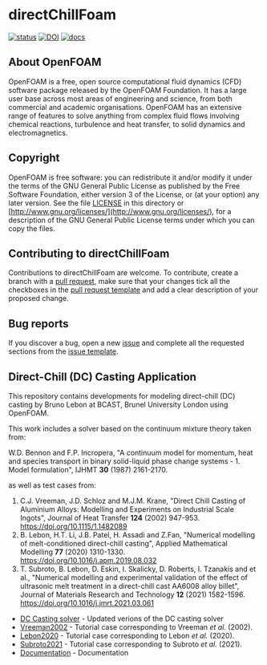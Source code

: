 # directChillFoam

<!-- badges: start -->
[![status](https://joss.theoj.org/papers/71097ad0617d8fd3da4c5196877ccb73/status.svg)](https://joss.theoj.org/papers/71097ad0617d8fd3da4c5196877ccb73)
[![DOI](https://zenodo.org/badge/263608946.svg)](https://zenodo.org/badge/latestdoi/263608946)
[![docs](https://img.shields.io/readthedocs/d?color=green)](https://blebon.com/directChillFoam)
<!-- badges: end -->

## About OpenFOAM  

  OpenFOAM is a free, open source computational fluid dynamics (CFD) software
  package released by the OpenFOAM Foundation. It has a large user base across
  most areas of engineering and science, from both commercial and academic
  organisations. OpenFOAM has an extensive range of features to solve anything
  from complex fluid flows involving chemical reactions, turbulence and heat
  transfer, to solid dynamics and electromagnetics.

## Copyright  

  OpenFOAM is free software: you can redistribute it and/or modify it under the
  terms of the GNU General Public License as published by the Free Software
  Foundation, either version 3 of the License, or (at your option) any later
  version.  See the file [LICENSE](LICENSE) in this directory or
  [http://www.gnu.org/licenses/](http://www.gnu.org/licenses/), for a description of the GNU General Public
  License terms under which you can copy the files.

## Contributing to directChillFoam

  Contributions to directChillFoam are welcome. To contribute, create a branch with a [pull request](https://github.com/blebon/directChillFoam/pulls), make sure that your changes tick all the checkboxes in the [pull request template](https://github.com/blebon/directChillFoam/blob/master/.github/PULL_REQUEST_TEMPLATE/pull_request_template.md) and add a clear description of your proposed change.

## Bug reports

  If you discover a bug, open a new [issue](https://github.com/blebon/directChillFoam/issues/new) and complete all the requested sections from the [issue template](https://github.com/blebon/directChillFoam/blob/master/.github/ISSUE_TEMPLATE/bug_report.md).

## Direct-Chill (DC) Casting Application  

  This repository contains developments for modeling direct-chill (DC) casting
  by Bruno Lebon at BCAST, Brunel University London using OpenFOAM.

  This work includes a solver based on the continuum mixture theory taken from:

  W.D. Bennon and F.P. Incropera, "A continuum model for momentum, heat and
  species transport in binary solid-liquid phase change systems - 1. Model
  formulation", IJHMT **30** (1987) 2161-2170.

  as well as test cases from:
  
  1. C.J. Vreeman, J.D. Schloz and M.J.M. Krane, "Direct Chill Casting of Aluminium
  Alloys: Modelling and Experiments on Industrial Scale Ingots", Journal of Heat
  Transfer **124** (2002) 947-953. <https://doi.org/10.1115/1.1482089>
  2. B. Lebon, H.T. Li, J.B. Patel, H. Assadi and Z.Fan, "Numerical modelling of melt-conditioned direct-chill casting", Applied Mathematical Modelling **77** (2020) 1310-1330. <https://doi.org/10.1016/j.apm.2019.08.032>
  3. T. Subroto, B. Lebon, D. Eskin, I. Skalicky, D. Roberts, I. Tzanakis and et al., "Numerical modelling and experimental validation of the effect of ultrasonic melt treatment in a direct-chill cast AA6008 alloy billet", Journal of Materials Research and Technology **12** (2021) 1582-1596. <https://doi.org/10.1016/j.jmrt.2021.03.061>

* [DC Casting solver](applications/solvers/heatTransfer/directChillFoam) - Updated verions of the DC casting solver
* [Vreeman2002](tutorials/heatTransfer/directChillFoam/Vreeman2002) - Tutorial case corresponding to Vreeman *et al.* (2002).
* [Lebon2020](tutorials/heatTransfer/directChillFoam/Lebon2020) - Tutorial case corresponding to Lebon *et al.* (2020).
* [Subroto2021](tutorials/heatTransfer/directChillFoam/Subroto2021) - Tutorial case corresponding to Subroto *et al.* (2021).
* [Documentation](https://blebon.com/directChillFoam/) - Documentation
